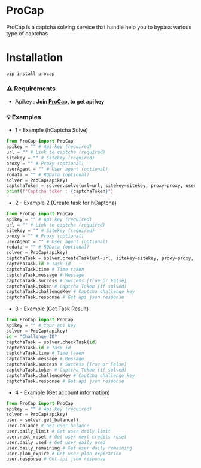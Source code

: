 # ProCap
ProCap is a captcha solving service that handle help you to bypass various type of captchas

# Installation
```
pip install procap
```

### ⚠️ Requirements
* Apikey : **Join [ProCap](https://procap.wtf/), to get api key**

### 💡 Examples

* 1 - Example (hCaptcha Solve)

```python
from ProCap import ProCap
apikey = "" # Api key (required)
url = "" # Link to captcha (required)
sitekey = "" # Sitekey (required)
proxy = "" # Proxy (optional)
userAgent = "" # User agent (optional)
rqdata = "" # RQData (optional)
solver = ProCap(apikey)
captchaToken = solver.solve(url=url, sitekey=sitekey, proxy=proxy, userAgent=userAgent, rqdata=rqdata, type="hCaptchaTask")
print(f"Captcha token : {captchaToken}")
```

* 2 - Example 2 (Create task for hCaptcha)

```python
from ProCap import ProCap
apikey = "" # Api key (required)
url = "" # Link to captcha (required)
sitekey = "" # Sitekey (required)
proxy = "" # Proxy (optional)
userAgent = "" # User agent (optional)
rqdata = "" # RQData (optional)
solver = ProCap(apikey)
captchaTask = solver.createTask(url=url, sitekey=sitekey, proxy=proxy, userAgent=userAgent, rqdata=rqdata, type="hCaptchaTask")
captchaTask.id # Task id
captchaTask.time # Time taken
captchaTask.message # Message
captchaTask.success # Success [True or False]
captchaTask.token # Captcha Token (if solved)
captchaTask.challengeKey # Captcha challenge key
captchaTask.response # Get api json response
```

* 3 - Example (Get Task Result)
```python
from ProCap import ProCap
apikey = "" # Your api key
solver = ProCap(apikey)
id = "Challenge ID" 
captchaTask = solver.checkTask(id)
captchaTask.id # Task id
captchaTask.time # Time taken
captchaTask.message # Message
captchaTask.success # Success [True or False]
captchaTask.token # Captcha Token (if solved)
captchaTask.challengeKey # Captcha challenge key
captchaTask.response # Get api json response
```

* 4 - Example (Get account information)
```python
from ProCap import ProCap
apikey = "" # Api key (required)
solver = ProCap(apikey)
user = solver.get_balance()
user.balance # Get user balance
user.daily_limit # Get user daily limit
user.next_reset # Get user next credits reset
user.daily_used # Get user daily used
user.daily_remaining # Get user daily remaining
user.plan_expire # Get user plan expiration
user.response # Get api json response
```

